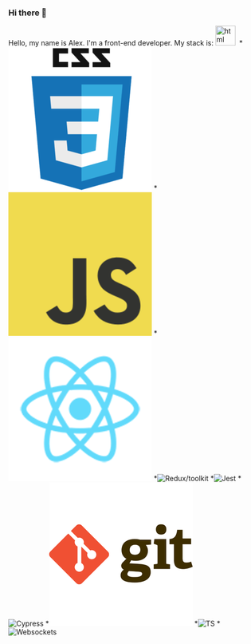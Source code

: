 ### Hi there 👋
Hello, my name is Alex. I'm a front-end developer. 
My stack is: 
<img src="https://cdn.jsdelivr.net/gh/devicons/devicon/icons/html5/html5-original-wordmark.svg" title="html" width="40" height="40"/>&nbsp;
*![CSS](https://raw.githubusercontent.com/github/explore/80688e429a7d4ef2fca1e82350fe8e3517d3494d/topics/css/css.png)
*![JS](https://raw.githubusercontent.com/github/explore/80688e429a7d4ef2fca1e82350fe8e3517d3494d/topics/javascript/javascript.png)
*![React](https://raw.githubusercontent.com/github/explore/80688e429a7d4ef2fca1e82350fe8e3517d3494d/topics/react/react.png)
*![Redux/toolkit](https://repository-images.githubusercontent.com/347723622/92065800-865a-11eb-9626-dff3cb7fef55)
*![Jest](https://www.jetbrains.com/pycharm/guide/assets/jest-5ee71e9b.svg)
*![Cypress](https://cdn.dribbble.com/userupload/3382127/file/still-8e8973a6269c296bc965098ef2e2fff5.png?resize=1600x1200)
*![Git](https://raw.githubusercontent.com/github/explore/80688e429a7d4ef2fca1e82350fe8e3517d3494d/topics/git/git.png)
*![TS](https://web-forward.de/wp-content/uploads/2020/06/typescript-rand.jpg)
*![Websockets](https://images.ctfassets.net/3prze68gbwl1/2wPoHzsu9XxvPnpDOKOW5X/91a7190c8e112297a2f951fbc1f6b6e6/websocket.svg)

<!--
**pavloveone/pavloveone** is a ✨ _special_ ✨ repository because its `README.md` (this file) appears on your GitHub profile.

Here are some ideas to get you started:

- 🔭 I’m currently working on ...
- 🌱 I’m currently learning ...
- 👯 I’m looking to collaborate on ...
- 🤔 I’m looking for help with ...
- 💬 Ask me about ...
- 📫 How to reach me: ...
- 😄 Pronouns: ...
- ⚡ Fun fact: ...
-->
